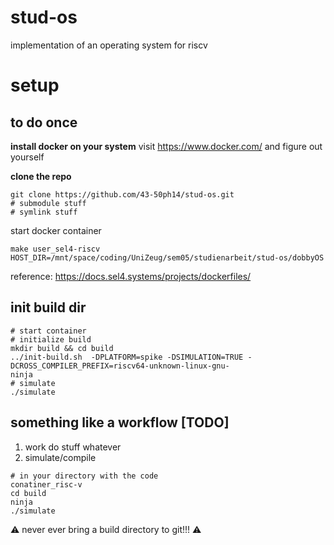 # stud-os
implementation of an operating system for riscv

# setup
## to do once
**install docker on your system**
visit https://www.docker.com/ and figure out yourself

**clone the repo**
```
git clone https://github.com/43-50ph14/stud-os.git
# submodule stuff
# symlink stuff
```
start docker container
```
make user_sel4-riscv HOST_DIR=/mnt/space/coding/UniZeug/sem05/studienarbeit/stud-os/dobbyOS
```
reference: https://docs.sel4.systems/projects/dockerfiles/

## init build dir
 ```
 # start container
 # initialize build
 mkdir build && cd build
 ../init-build.sh  -DPLATFORM=spike -DSIMULATION=TRUE -DCROSS_COMPILER_PREFIX=riscv64-unknown-linux-gnu- 
ninja
# simulate 
./simulate
```
 
## something like a workflow [TODO]

1. work do stuff whatever
2. simulate/compile
```
# in your directory with the code
conatiner_risc-v
cd build
ninja
./simulate
```


⚠️ never ever bring a build directory to git!!! ⚠️

